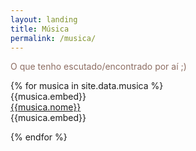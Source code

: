 ```yaml
---
layout: landing
title: Música
permalink: /musica/
---
```

<p style="color: #8d6e63;">O que tenho escutado/encontrado por aí ;) </p>
<div class="row">
{% for musica in site.data.musica %}
  
  <div class="col s12 card horizontal medium musica-item-medium">
    {{musica.embed}}
    <div class="card-content">
        <span class="card-title"><a href="{{musica.link}}">{{musica.nome}}</a></span>
        <div class="wiki-embed" data-title="{{musica.sobre}}" lang="{{musica.sobre-idioma}}"></div>
    </div>
  </div>
  
   <div class="col s12 videoWrapper">
      {{musica.embed}}
    </div>

{% endfor %}
</div>
<script src="/assets/js/wiki-embed.js"></script>